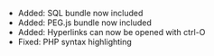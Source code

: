 * Added: SQL bundle now included
* Added: PEG.js bundle now included
* Added: Hyperlinks can now be opened with ctrl-O
* Fixed: PHP syntax highlighting
